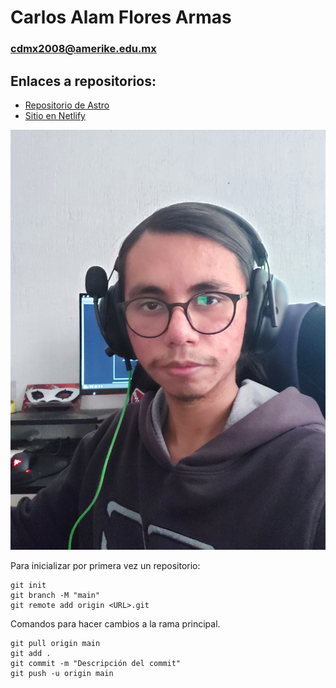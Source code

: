 # Carlos Alam Flores Armas
### cdmx2008@amerike.edu.mx

## Enlaces a repositorios:
- [Repositorio de Astro](https://github.com/NegligentWhale7/Astro-Sitio-SO)
- [Sitio en Netlify](https://keen-conkies-b0f92f.netlify.app/)


![Alam](Images/alam.jpg)

Para inicializar por primera vez un repositorio: 
```
git init 
git branch -M "main"
git remote add origin <URL>.git
```

Comandos para hacer cambios a la rama principal.
```
git pull origin main
git add .
git commit -m "Descripción del commit"
git push -u origin main 
```

